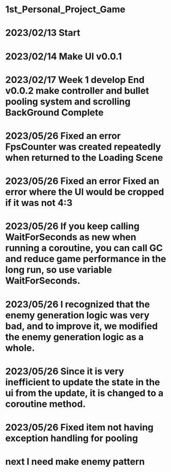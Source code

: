 # 1st_Personal_Project_Game
# 2023/02/13 Start
# 2023/02/14 Make UI v0.0.1
# 2023/02/17 Week 1 develop End v0.0.2             make controller and bullet pooling system and scrolling BackGround Complete
# 2023/05/26 Fixed an error FpsCounter was created repeatedly when returned to the Loading Scene 
# 2023/05/26 Fixed an error Fixed an error where the UI would be cropped if it was not 4:3
# 2023/05/26 If you keep calling WaitForSeconds as new when running a coroutine, you can call GC and reduce game performance in the long run, so use variable WaitForSeconds.
# 2023/05/26 I recognized that the enemy generation logic was very bad, and to improve it, we modified the enemy generation logic as a whole.
# 2023/05/26 Since it is very inefficient to update the state in the ui from the update, it is changed to a coroutine method.
# 2023/05/26 Fixed item not having exception handling for pooling
# next I need make enemy pattern
